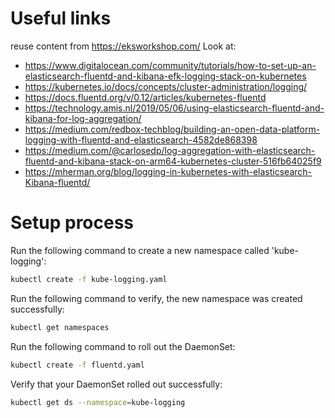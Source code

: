 # Useful links

reuse content from https://eksworkshop.com/
Look at:  
- https://www.digitalocean.com/community/tutorials/how-to-set-up-an-elasticsearch-fluentd-and-kibana-efk-logging-stack-on-kubernetes
- https://kubernetes.io/docs/concepts/cluster-administration/logging/
- https://docs.fluentd.org/v/0.12/articles/kubernetes-fluentd
- https://technology.amis.nl/2019/05/06/using-elasticsearch-fluentd-and-kibana-for-log-aggregation/
- https://medium.com/redbox-techblog/building-an-open-data-platform-logging-with-fluentd-and-elasticsearch-4582de868398
- https://medium.com/@carlosedp/log-aggregation-with-elasticsearch-fluentd-and-kibana-stack-on-arm64-kubernetes-cluster-516fb64025f9
- https://mherman.org/blog/logging-in-kubernetes-with-elasticsearch-Kibana-fluentd/

# Setup process

Run the following command to create a new namespace called 'kube-logging':  

```bash
kubectl create -f kube-logging.yaml
```

Run the following command to verify, the new namespace was created successfully:  

```bash
kubectl get namespaces
```

Run the following command to roll out the DaemonSet:  

```bash
kubectl create -f fluentd.yaml
```

Verify that your DaemonSet rolled out successfully:  

```bash
kubectl get ds --namespace=kube-logging
```